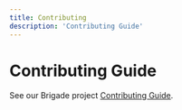 ```yaml
---
title: Contributing
description: 'Contributing Guide'
---
```

# Contributing Guide

See our Brigade project [Contributing Guide](https://github.com/brigadecore/community/blob/master/contributing.md).
